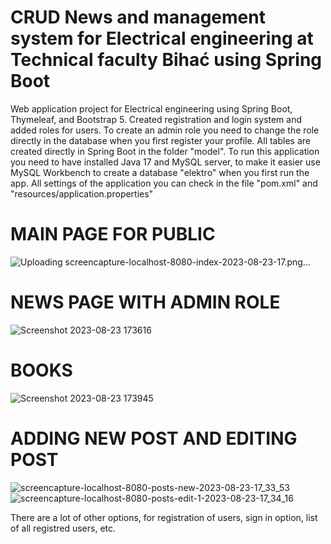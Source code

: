 # CRUD News and management system for Electrical engineering at Technical faculty Bihać using Spring Boot
Web application project for Electrical engineering using Spring Boot, Thymeleaf, and Bootstrap 5.
Created registration and login system and added roles for users.
To create an admin role you need to change the role directly in the database when you first register your profile.
All tables are created directly in Spring Boot in the folder "model". 
To run this application you need to have installed Java 17 and MySQL server, to make it easier use MySQL Workbench to create a database "elektro" when you first run the app. 
All settings of the application you can check in the file "pom.xml" and "resources/application.properties"

# MAIN PAGE FOR PUBLIC
![Uploading screencapture-localhost-8080-index-2023-08-23-17.png…]()


# NEWS PAGE WITH ADMIN ROLE
![Screenshot 2023-08-23 173616](https://github.com/user-attachments/assets/4d49d4f1-4a6b-4f60-b52a-f9e395395d48)

# BOOKS
![Screenshot 2023-08-23 173945](https://github.com/user-attachments/assets/f37a6d47-3115-47de-ad2a-7b74d8f8a659)

# ADDING NEW POST AND EDITING POST
![screencapture-localhost-8080-posts-new-2023-08-23-17_33_53](https://github.com/user-attachments/assets/3f68b306-132c-40ab-b1e8-7427c791f485)
![screencapture-localhost-8080-posts-edit-1-2023-08-23-17_34_16](https://github.com/user-attachments/assets/fbf19d48-173a-4fd5-b28e-b185bd1f6119)

There are a lot of other options, for registration of users, sign in option, list of all registred users, etc.

